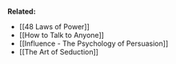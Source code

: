**Related:**
- [[48 Laws of Power]]
- [[How to Talk to Anyone]]
- [[Influence - The Psychology of Persuasion]]
- [[The Art of Seduction]]
